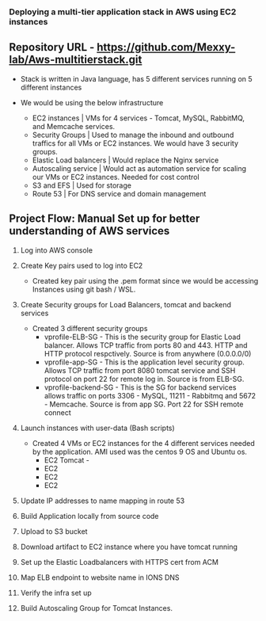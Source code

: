 ### Deploying a multi-tier application stack in AWS using EC2 instances 

## Repository URL - https://github.com/Mexxy-lab/Aws-multitierstack.git

- Stack is written in Java language, has 5 different services running on 5 different instances 

- We would be using the below infrastructure 

	- EC2 instances 		    | VMs for 4 services - Tomcat, MySQL, RabbitMQ, and Memcache services. 
	- Security Groups 		    | Used to manage the inbound and outbound traffics for all VMs or EC2 instances. We would have 3 security groups.  
	- Elastic Load balancers 	| Would replace the Nginx service 
	- Autoscaling service		| Would act as automation service for scaling our VMs or EC2 instances. Needed for cost control 
	- S3 and EFS 			    | Used for storage 
	- Route 53 			        | For DNS service and domain management

## Project Flow: Manual Set up for better understanding of AWS services

1) Log into AWS console 
2) Create Key pairs used to log into EC2 

    - Created key pair using the .pem format since we would be accessing Instances using git bash / WSL. 

3) Create Security groups for Load Balancers, tomcat and backend services

    - Created 3 different security groups 
        - vprofile-ELB-SG - This is the security group for Elastic Load balancer. Allows TCP traffic from ports 80 and 443. HTTP and HTTP protocol respctively. Source is from anywhere (0.0.0.0/0)
        - vprofile-app-SG - This is the application level security group. Allows TCP traffic from port 8080 tomcat service and SSH protocol on port 22 for remote log in. Source is from ELB-SG.
        - vprofile-backend-SG - This is the SG for backend services allows traffic on ports 3306 - MySQL, 11211 - Rabbitmq and 5672 - Memcache. Source is from app SG. Port 22 for SSH remote connect

4) Launch instances with user-data (Bash scripts)

    - Created 4 VMs or EC2 instances for the 4 different services needed by the application. AMI used was the centos 9 OS and Ubuntu os. 
        - EC2 Tomcat - 
        - EC2 
        - EC2 
        - EC2
        
5) Update IP addresses to name mapping in route 53 
6) Build Application locally from source code 
7) Upload to S3 bucket 
8) Download artifact to EC2 instance where you have tomcat running 
9) Set up the Elastic Loadbalancers with HTTPS cert from ACM
10) Map ELB endpoint to website name in IONS DNS
11) Verify the infra set up 
12) Build Autoscaling Group for Tomcat Instances.


